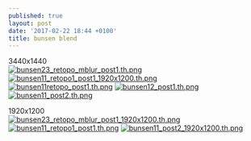 ```yaml
---
published: true
layout: post
date: '2017-02-22 18:44 +0100'
title: bunsen blend
---
```

3440x1440  
[![bunsen23_retopo_mblur_post1.th.png](https://cdn.scrot.moe/images/2017/02/28/bunsen23_retopo_mblur_post1.th.png)](https://cdn.scrot.moe/images/2017/02/28/bunsen23_retopo_mblur_post1.png)
[![bunsen11_retopo1_post1_1920x1200.th.png](https://cdn.scrot.moe/images/2017/02/25/bunsen11_retopo1_post1_1920x1200.th.png)](https://cdn.scrot.moe/images/2017/02/25/bunsen11_retopo1_post1.png)
[![bunsen11retopo_post1.th.png](https://cdn.scrot.moe/images/2017/02/23/bunsen11retopo_post1.th.png)](https://cdn.scrot.moe/images/2017/02/23/bunsen11retopo_post1.png)
[![bunsen12_post1.th.png](https://cdn.scrot.moe/images/2017/02/22/bunsen12_post1.th.png)](https://cdn.scrot.moe/images/2017/02/22/bunsen12_post1.png)
[![bunsen11_post2.th.png](https://cdn.scrot.moe/images/2017/02/22/bunsen11_post2.th.png)](https://cdn.scrot.moe/images/2017/02/22/bunsen11_post2.png)

1920x1200  
[![bunsen23_retopo_mblur_post1_1920x1200.th.png](https://cdn.scrot.moe/images/2017/02/28/bunsen23_retopo_mblur_post1_1920x1200.th.png)](https://cdn.scrot.moe/images/2017/02/28/bunsen23_retopo_mblur_post1_1920x1200.png)
[![bunsen11_retopo1_post1.th.png](https://cdn.scrot.moe/images/2017/02/25/bunsen11_retopo1_post1.th.png)](https://cdn.scrot.moe/images/2017/02/25/bunsen11_retopo1_post1_1920x1200.png)
[![bunsen11_post2_1920x1200.th.png](https://cdn.scrot.moe/images/2017/02/22/bunsen11_post2_1920x1200.th.png)](https://cdn.scrot.moe/images/2017/02/22/bunsen11_post2_1920x1200.png)
